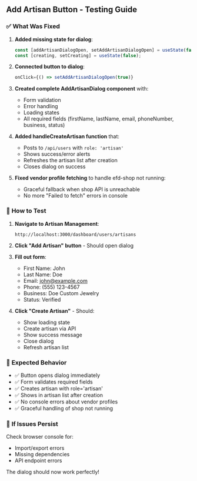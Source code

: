 ## Add Artisan Button - Testing Guide

### ✅ **What Was Fixed**

1. **Added missing state for dialog**:
   ```javascript
   const [addArtisanDialogOpen, setAddArtisanDialogOpen] = useState(false);
   const [creating, setCreating] = useState(false);
   ```

2. **Connected button to dialog**:
   ```javascript
   onClick={() => setAddArtisanDialogOpen(true)}
   ```

3. **Created complete AddArtisanDialog component** with:
   - Form validation
   - Error handling
   - Loading states
   - All required fields (firstName, lastName, email, phoneNumber, business, status)

4. **Added handleCreateArtisan function** that:
   - Posts to `/api/users` with `role: 'artisan'`
   - Shows success/error alerts
   - Refreshes the artisan list after creation
   - Closes dialog on success

5. **Fixed vendor profile fetching** to handle efd-shop not running:
   - Graceful fallback when shop API is unreachable
   - No more "Failed to fetch" errors in console

### 🎯 **How to Test**

1. **Navigate to Artisan Management**:
   ```
   http://localhost:3000/dashboard/users/artisans
   ```

2. **Click "Add Artisan" button** - Should open dialog

3. **Fill out form**:
   - First Name: John
   - Last Name: Doe  
   - Email: john@example.com
   - Phone: (555) 123-4567
   - Business: Doe Custom Jewelry
   - Status: Verified

4. **Click "Create Artisan"** - Should:
   - Show loading state
   - Create artisan via API
   - Show success message
   - Close dialog
   - Refresh artisan list

### 🔧 **Expected Behavior**

- ✅ Button opens dialog immediately
- ✅ Form validates required fields
- ✅ Creates artisan with role='artisan'
- ✅ Shows in artisan list after creation
- ✅ No console errors about vendor profiles
- ✅ Graceful handling of shop not running

### 🚨 **If Issues Persist**

Check browser console for:
- Import/export errors
- Missing dependencies
- API endpoint errors

The dialog should now work perfectly!